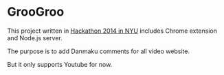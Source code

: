 GrooGroo
========

This project written in [Hackathon 2014 in NYU] includes Chrome extension and Node.js server.

The purpose is to add Danmaku comments for all video website.

But it only supports Youtube for now.


[Hackathon 2014 in NYU]: http://www.hackshanghai.com/
